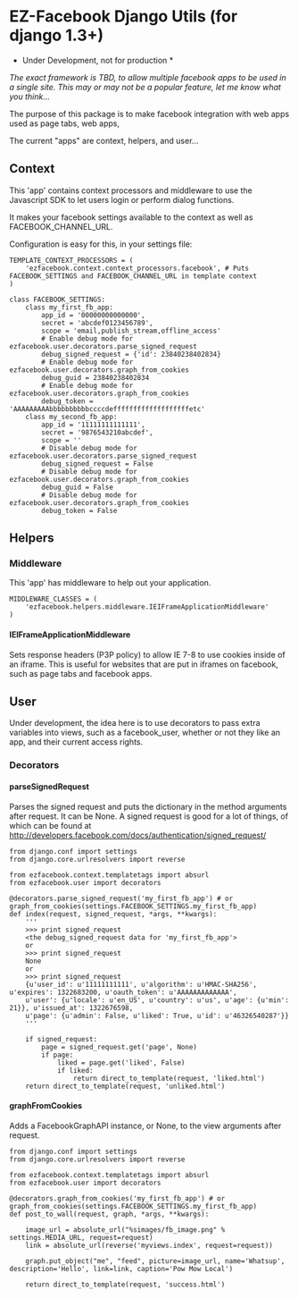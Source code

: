 # EZ-Facebook Django Utils (for django 1.3+)

* Under Development, not for production *

_The exact framework is TBD, to allow multiple facebook apps to be used in a single site. This may or may not be a popular feature, let me know what you think..._

The purpose of this package is to make facebook integration with web apps used as page tabs, web apps, 


The current "apps" are context, helpers, and user...


## Context

This 'app' contains context processors and middleware to use the Javascript SDK to let users login or perform dialog functions.

It makes your facebook settings available to the context as well as FACEBOOK_CHANNEL_URL.

Configuration is easy for this, in your settings file:

	TEMPLATE_CONTEXT_PROCESSORS = (
		'ezfacebook.context.context_processors.facebook', # Puts FACEBOOK_SETTINGS and FACEBOOK_CHANNEL_URL in template context
	)
	
	class FACEBOOK_SETTINGS:
	    class my_first_fb_app:
	        app_id = '00000000000000',
	        secret = 'abcdef0123456789',
	        scope = 'email,publish_stream,offline_access'
	        # Enable debug mode for ezfacebook.user.decorators.parse_signed_request
	        debug_signed_request = {'id': 23840238402834}
	        # Enable debug mode for ezfacebook.user.decorators.graph_from_cookies
	        debug_guid = 23840238402834
	        # Enable debug mode for ezfacebook.user.decorators.graph_from_cookies
	        debug_token = 'AAAAAAAAAbbbbbbbbbbccccdefffffffffffffffffffetc'
	    class my_second_fb_app:
	        app_id = '11111111111111',
	        secret = '9876543210abcdef',
	        scope = ''
	        # Disable debug mode for ezfacebook.user.decorators.parse_signed_request
	        debug_signed_request = False
	        # Disable debug mode for ezfacebook.user.decorators.graph_from_cookies
	        debug_guid = False
	        # Disable debug mode for ezfacebook.user.decorators.graph_from_cookies
	        debug_token = False
	
## Helpers
	
### Middleware

This 'app' has middleware to help out your application.

	MIDDLEWARE_CLASSES = (
		'ezfacebook.helpers.middleware.IEIFrameApplicationMiddleware'
	)

#### IEIFrameApplicationMiddleware

Sets response headers (P3P policy) to allow IE 7-8 to use cookies inside of an iframe.
This is useful for websites that are put in iframes on facebook, such as page tabs and facebook apps.

## User

Under development, the idea here is to use decorators to pass extra variables into views, such as a facebook_user, whether or not they like an app, and their current access rights.

### Decorators

#### parseSignedRequest

Parses the signed request and puts the dictionary in the method arguments after request.
It can be None.
A signed request is good for a lot of things, of which can be found at http://developers.facebook.com/docs/authentication/signed_request/

	from django.conf import settings
    from django.core.urlresolvers import reverse
    
    from ezfacebook.context.templatetags import absurl
    from ezfacebook.user import decorators

    @decorators.parse_signed_request('my_first_fb_app') # or graph_from_cookies(settings.FACEBOOK_SETTINGS.my_first_fb_app)
    def index(request, signed_request, *args, **kwargs):
        '''
        >>> print signed_request
        <the debug_signed_request data for 'my_first_fb_app'>
        or
        >>> print signed_request
        None
        or
        >>> print signed_request
        {u'user_id': u'11111111111', u'algorithm': u'HMAC-SHA256', u'expires': 1322683200, u'oauth_token': u'AAAAAAAAAAAAA', 
        u'user': {u'locale': u'en_US', u'country': u'us', u'age': {u'min': 21}}, u'issued_at': 1322676598, 
        u'page': {u'admin': False, u'liked': True, u'id': u'46326540287'}}
        '''
    
        if signed_request:
            page = signed_request.get('page', None)
            if page:
                liked = page.get('liked', False)
                if liked:
                    return direct_to_template(request, 'liked.html')
        return direct_to_template(request, 'unliked.html')
			
#### graphFromCookies

Adds a FacebookGraphAPI instance, or None, to the view arguments after request.

	from django.conf import settings
    from django.core.urlresolvers import reverse
    
    from ezfacebook.context.templatetags import absurl
    from ezfacebook.user import decorators

    @decorators.graph_from_cookies('my_first_fb_app') # or graph_from_cookies(settings.FACEBOOK_SETTINGS.my_first_fb_app)
    def post_to_wall(request, graph, *args, **kwargs):
        
        image_url = absolute_url("%simages/fb_image.png" % settings.MEDIA_URL, request=request)
        link = absolute_url(reverse('myviews.index', request=request))
        
        graph.put_object("me", "feed", picture=image_url, name='Whatsup', description='Hello', link=link, caption='Pow Mow Local')
        
        return direct_to_template(request, 'success.html')

			
		